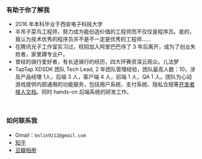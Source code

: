 
<br>

### 有助于你了解我
- 2016 年本科毕业于西安电子科技大学
- 半吊子菜鸟工程师，努力成为能创造价值的工程师而不仅仅是程序员。是的，我认为技术优秀的程序员并不是不一定是优秀的工程师......
- 在腾讯光子工作室实习过，校招加入阿里巴巴待了 3 年后离开，成为了创业失败者，家里蹲专业户。
- 曾经的骑行爱好者，有长途骑行的经历，四大环赛资深云观众。儿法梦
- TapTap XDSDK 团队 Tech Lead, 2 年团队管理经验，团队最高人数：10，涉及产品经理 1人，后端 3 人，客户端 4 人，前端 1 人，QA 1 人。团队为心动游戏提供内部通用的功能服务，包括用户系统、支付系统、隐私合规等[开发者接入文档](http://docs.xdglobalapi.com)。同时 hands-on 后端系统的研发工作。


<br>

### 如何联系我

- Gmail：`bolin9212@gmail.com`
- [知乎](https://www.zhihu.com/people/feng-bo-lin-1)
- [豆瓣相册](https://www.douban.com/people/165976323/photos)